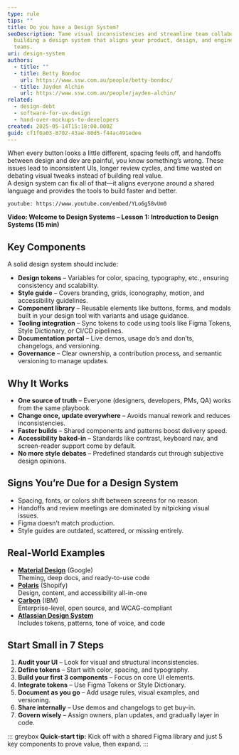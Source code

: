 ```yaml
---
type: rule
tips: ""
title: Do you have a Design System?
seoDescription: Tame visual inconsistencies and streamline team collaboration by
  building a design system that aligns your product, design, and engineering
  teams.
uri: design-system
authors:
  - title: ""
  - title: Betty Bondoc
    url: https://www.ssw.com.au/people/betty-bondoc/
  - title: Jayden Alchin
    url: https://www.ssw.com.au/people/jayden-alchin/
related:
  - design-debt
  - software-for-ux-design
  - hand-over-mockups-to-developers
created: 2025-05-14T15:18:00.000Z
guid: cf1f0a03-8702-43ae-80d5-f44ac491edee
---
```

When every button looks a little different, spacing feels off, and handoffs between design and dev are painful, you know something’s wrong. These issues lead to inconsistent UIs, longer review cycles, and time wasted on debating visual tweaks instead of building real value.  
A design system can fix all of that—it aligns everyone around a shared language and provides the tools to build faster and better.

<!--endintro-->

`youtube: https://www.youtube.com/embed/YLo6g58vUm0`

**Video: Welcome to Design Systems – Lesson 1: Introduction to Design Systems (15 min)**

## Key Components

A solid design system should include:

- **Design tokens** – Variables for color, spacing, typography, etc., ensuring consistency and scalability.
- **Style guide** – Covers branding, grids, iconography, motion, and accessibility guidelines.
- **Component library** – Reusable elements like buttons, forms, and modals built in your design tool with variants and usage guidance.
- **Tooling integration** – Sync tokens to code using tools like Figma Tokens, Style Dictionary, or CI/CD pipelines.
- **Documentation portal** – Live demos, usage do’s and don’ts, changelogs, and versioning.
- **Governance** – Clear ownership, a contribution process, and semantic versioning to manage updates.

## Why It Works

- **One source of truth** – Everyone (designers, developers, PMs, QA) works from the same playbook.
- **Change once, update everywhere** – Avoids manual rework and reduces inconsistencies.
- **Faster builds** – Shared components and patterns boost delivery speed.
- **Accessibility baked-in** – Standards like contrast, keyboard nav, and screen-reader support come by default.
- **No more style debates** – Predefined standards cut through subjective design opinions.

## Signs You’re Due for a Design System

- Spacing, fonts, or colors shift between screens for no reason.
- Handoffs and review meetings are dominated by nitpicking visual issues.
- Figma doesn’t match production.
- Style guides are outdated, scattered, or missing entirely.

## Real-World Examples

* **[Material Design](https://m3.material.io/)** (Google)  
  Theming, deep docs, and ready-to-use code
* **[Polaris](https://polaris.shopify.com/)** (Shopify)  
  Design, content, and accessibility all-in-one
* **[Carbon](https://carbondesignsystem.com/)** (IBM)  
  Enterprise-level, open source, and WCAG-compliant
* **[Atlassian Design System](https://atlassian.design/)**  
  Includes tokens, patterns, tone of voice, and code

## Start Small in 7 Steps
1. **Audit your UI** – Look for visual and structural inconsistencies.
2. **Define tokens** – Start with color, spacing, and typography.
3. **Build your first 3 components** – Focus on core UI elements.
4. **Integrate tokens** – Use Figma Tokens or Style Dictionary.
5. **Document as you go** – Add usage rules, visual examples, and versioning.
6. **Share internally** – Use demos and changelogs to get buy-in.
7. **Govern wisely** – Assign owners, plan updates, and gradually layer in code.

::: greybox
**Quick-start tip:** Kick off with a shared Figma library and just 5 key components to prove value, then expand.
:::
